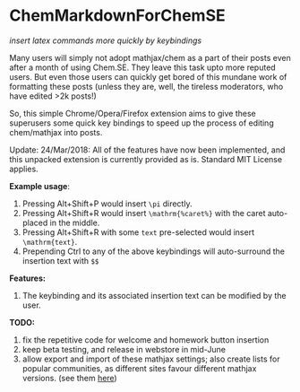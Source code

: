 # ChemMarkdownForChemSE
*insert latex commands more quickly by keybindings*

Many users will simply not adopt mathjax/chem as a part of their posts even after a month of using Chem.SE. They leave this task upto more reputed users. But even those users can quickly get bored of this mundane work of formatting these posts (unless they are, well, the tireless moderators, who have edited >2k posts!)

So, this simple Chrome/Opera/Firefox extension aims to give these superusers some quick key bindings to speed up the process of editing chem/mathjax into posts.

Update: 24/Mar/2018: All of the features have now been implemented, and this unpacked extension is currently provided as is. Standard MIT License applies.

**Example usage**:

1. Pressing Alt+Shift+P would insert `\pi` directly.
2. Pressing Alt+Shift+R would insert `\mathrm{%caret%}` with the caret auto-placed in the middle.
3. Pressing Alt+Shift+R with some `text` pre-selected would insert `\mathrm{text}`.
4. Prepending Ctrl to any of the above keybindings will auto-surround the insertion text with `$$`

**Features:**

1. The keybinding and its associated insertion text can be modified by the user.

**TODO:**

1. fix the repetitive code for welcome and homework button insertion
2. keep beta testing, and release in webstore in mid-June
3. allow export and import of these mathjax settings; also create lists for popular communities, as different sites favour different mathjax versions. (see them [here](https://stackapps.com/questions/3373/mathjax-buttons))
